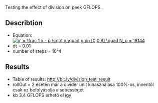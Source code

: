 Testing the effect of division on peek GFLOPS.

## Describtion
* Equation: <a href="https://www.codecogs.com/eqnedit.php?latex=x'&space;=&space;\frac&space;1&space;x&space;-&space;p&space;\cdot&space;x&space;\quad&space;p&space;\in&space;[0;0.8]&space;\quad&space;N_p&space;=&space;18144" target="_blank"><img src="https://latex.codecogs.com/gif.latex?x'&space;=&space;\frac&space;1&space;x&space;-&space;p&space;\cdot&space;x&space;\quad&space;p&space;\in&space;[0;0.8]&space;\quad&space;N_p&space;=&space;18144" title="x' = \frac 1 x - p \cdot x \quad p \in [0;0.8] \quad N_p = 18144" /></a>
* dt = 0.01
* number of steps = 10^4

## Results
* Table of results: http://bit.ly/division_test_result
* rollOut =  2 esetén már a divider unit kihasználása 100%-os, innentől csak ez befolyásolja a sebességet
* kb 3.4 GFLOPS érhető el így
